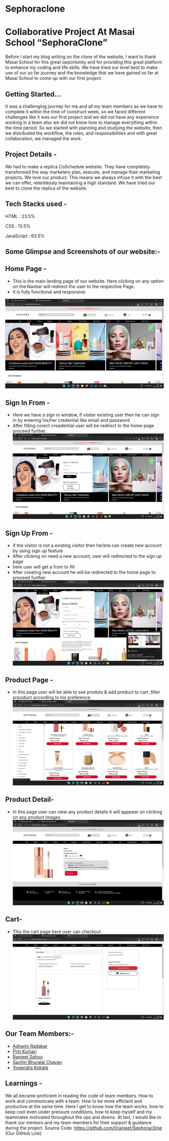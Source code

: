 # Sephoraclone
# Collaborative Project At Masai School “SephoraClone”

Before I start my blog writing on the clone of the website, I want to thank Masai School for this great opportunity and for providing this great platform to enhance my coding and life skills.
We have tried our level best to make use of our so far journey and the knowledge that we have gained so far at Masai School to come up with our first project.


## Getting Started…

It was a challenging journey for me and all my team members as we have to complete it within the time of construct week, so we faced different challenges like it was our first project and we did not have any experience working in a team also we did not know how to manage everything within the time period. So we started with planning and studying the website, then we distributed the workflow, the roles, and responsibilities and with great collaboration, we managed the work.

## Project Details -

We had to make a replica CoSchedule website. They have completely transformed the way marketers plan, execute, and manage their marketing projects. We love our product. This means we always infuse it with the best we can offer, relentlessly maintaining a high standard.
We have tried our best to clone the replica of the website.


## Tech Stacks used -
HTML :  23.5%
>
CSS : 13.5%
>
JavaScript : 63.5%

## Some Glimpse and Screenshots of our website:-

## Home Page -

* This is the main landing page of our website. Here clicking on any option on the Navbar will redirect the user to the respective  Page.
* It is fully functional and responsive.

![name-of-you-image](https://github.com/0ranjeet/Sephoracl0ne/blob/main/images/Screenshot%202022-06-26%20085218.png?raw=true)
## Sign In From -

* Here we have a sign in window, if visiter existing user then he can sign in by entering his/her credential like email and password 
* After filling corect creadential user will be redirect to the home page proceed further.
![name-of-you-image](https://github.com/0ranjeet/Sephoracl0ne/blob/main/images/Screenshot%202022-06-26%20085431.png?raw=true)

## Sign Up From -

* if the visitor is not a existing visitor then he/she can create new account by using sign up feature
* After clicking on need a new account, user will redirected to the sign up page
* here user will get a from to fill
* After creating new account he will be redirected to the home page to proceed further
![name-of-you-image](https://github.com/0ranjeet/Sephoracl0ne/blob/main/images/Screenshot%202022-06-26%20085514.png?raw=true)


## Product Page  -
* In this paga user will be able to see produts & add product to cart ,filter prpoduct according to his preference.
![name-of-you-image](https://github.com/0ranjeet/Sephoracl0ne/blob/main/images/Screenshot%202022-06-26%20085541.png?raw=true)
## Product Detail-
* In this page user can view any product details it will apppear on clicking on any product images.
![name-of-you-image](https://github.com/0ranjeet/Sephoracl0ne/blob/main/images/Screenshot%202022-06-26%20085600.png?raw=true)
## Cart-
* This the cart page here user can checkout .
![name-of-you-image](https://github.com/0ranjeet/Sephoracl0ne/blob/main/images/Screenshot%202022-06-26%20085622.png?raw=true)


## Our Team Members:-
*  <a href="https://github.com/ashwiniradkar123">Ashwini Radakar<a/>
*  <a href="https://github.com/pritikumari9161">Priti Kumari<a/>
* <a href="https://github.com/0ranjeet">Ranjeet Sahoo<a/>
* <a href="https://github.com/Schavan9673">Sachin Bhuralal Chavan<a/>
* <a href="https://github.com/Yogendrakokate">Yogendra Kokate<a/>

## Learnings -
We all became proficient in reading the code of team members. 
How to work and communicate with a team.
How to be more efficient and productive at the same time.
Here I get to know how the team works, how to keep cool even under pressure conditions, how to keep myself and my teammates motivated throughout the ups and downs.
At last, I would like to thank our mentors and my team members for their support & guidance during the project.
Source Code :https://github.com/0ranjeet/Sephoracl0ne
(Our GitHub Link)
